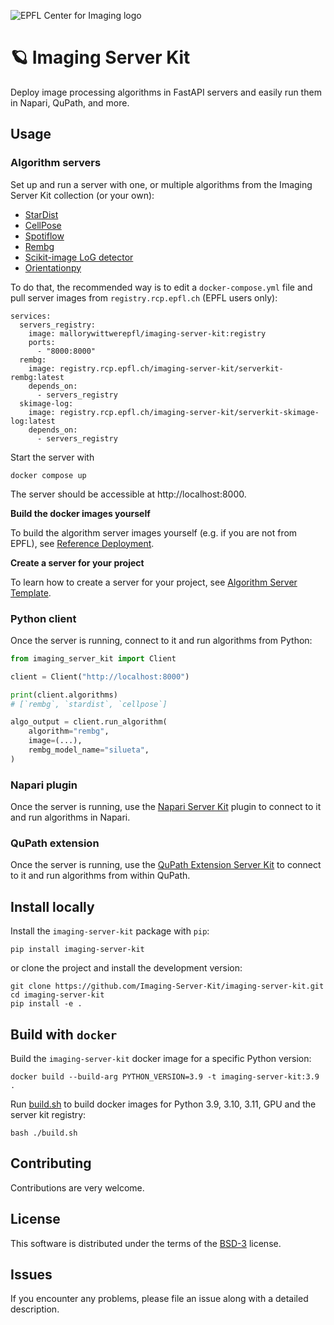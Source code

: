 ![EPFL Center for Imaging logo](https://imaging.epfl.ch/resources/logo-for-gitlab.svg)
# 🪐 Imaging Server Kit

Deploy image processing algorithms in FastAPI servers and easily run them in Napari, QuPath, and more.

## Usage

### Algorithm servers

Set up and run a server with one, or multiple algorithms from the Imaging Server Kit collection (or your own):

- [StarDist](https://github.com/Imaging-Server-Kit/serverkit-stardist)
- [CellPose](https://github.com/Imaging-Server-Kit/serverkit-cellpose)
- [Spotiflow](https://github.com/Imaging-Server-Kit/serverkit-spotiflow)
- [Rembg](https://github.com/Imaging-Server-Kit/serverkit-rembg)
- [Scikit-image LoG detector](https://github.com/Imaging-Server-Kit/serverkit-skimage-LoG)
- [Orientationpy](https://github.com/Imaging-Server-Kit/serverkit-orientationpy)
<!-- - [Tau Fibrils Detector](https://github.com/Imaging-Server-Kit/serverkit-tau-fibrils-yolo) -->

To do that, the recommended way is to edit a `docker-compose.yml` file and pull server images from `registry.rcp.epfl.ch` (EPFL users only):

```{docker-compose.yml}
services:
  servers_registry:
    image: mallorywittwerepfl/imaging-server-kit:registry
    ports:
      - "8000:8000"
  rembg:
    image: registry.rcp.epfl.ch/imaging-server-kit/serverkit-rembg:latest
    depends_on:
      - servers_registry
  skimage-log:
    image: registry.rcp.epfl.ch/imaging-server-kit/serverkit-skimage-log:latest
    depends_on:
      - servers_registry
```

Start the server with

```
docker compose up
```

The server should be accessible at http://localhost:8000.

**Build the docker images yourself**

To build the algorithm server images yourself (e.g. if you are not from EPFL), see [Reference Deployment](https://github.com/Imaging-Server-Kit/serverkit-deploy-docker).

**Create a server for your project**

To learn how to create a server for your project, see [Algorithm Server Template](https://github.com/Imaging-Server-Kit/cookiecutter-serverkit).

### Python client

Once the server is running, connect to it and run algorithms from Python:

```python
from imaging_server_kit import Client

client = Client("http://localhost:8000")

print(client.algorithms)
# [`rembg`, `stardist`, `cellpose`]

algo_output = client.run_algorithm(
    algorithm="rembg",
    image=(...),
    rembg_model_name="silueta",
)
```

### Napari plugin

Once the server is running, use the [Napari Server Kit](https://github.com/Imaging-Server-Kit/napari-serverkit) plugin to connect to it and run algorithms in Napari.

### QuPath extension

Once the server is running, use the [QuPath Extension Server Kit](https://github.com/Imaging-Server-Kit/qupath-extension-serverkit) to connect to it and run algorithms from within QuPath.

## Install locally

Install the `imaging-server-kit` package with `pip`:

```
pip install imaging-server-kit
```

or clone the project and install the development version:

```
git clone https://github.com/Imaging-Server-Kit/imaging-server-kit.git
cd imaging-server-kit
pip install -e .
```

## Build with `docker`

Build the `imaging-server-kit` docker image for a specific Python version:

```
docker build --build-arg PYTHON_VERSION=3.9 -t imaging-server-kit:3.9 .
```

Run [build.sh](./build.sh) to build docker images for Python 3.9, 3.10, 3.11, GPU and the server kit registry:

```
bash ./build.sh
```

## Contributing

Contributions are very welcome.

## License

This software is distributed under the terms of the [BSD-3](http://opensource.org/licenses/BSD-3-Clause) license.

## Issues

If you encounter any problems, please file an issue along with a detailed description.
